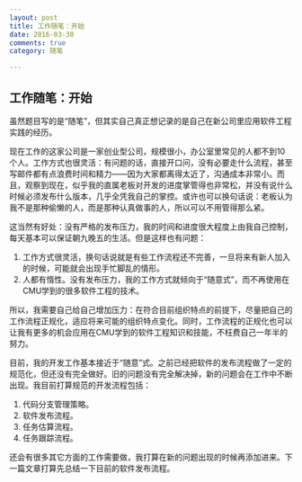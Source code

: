 ```yaml
---
layout: post
title: 工作随笔：开始
date: 2016-03-30
comments: true
category: 随笔

---
```


## 工作随笔：开始

虽然题目写的是“随笔”，但其实自己真正想记录的是自己在新公司里应用软件工程实践的经历。

现在工作的这家公司是一家创业型公司，规模很小，办公室里常见的人都不到10个人。工作方式也很灵活：有问题的话，直接开口问，没有必要走什么流程，甚至写邮件都有点浪费时间和精力——因为大家都离得太近了，沟通成本非常小。而且，观察到现在，似乎我的直属老板对开发的进度掌管得也非常松，并没有说什么时候必须发布什么版本，几乎全凭我自己的掌控。或许也可以换句话说：老板认为我不是那种偷懒的人，而是那种认真做事的人，所以可以不用管得那么紧。

这当然有好处：没有严格的发布压力，我的时间和进度很大程度上由我自己控制，每天基本可以保证朝九晚五的生活。但是这样也有问题：

1. 工作方式很灵活，换句话说就是有些工作流程还不完善，一旦将来有新人加入的时候，可能就会出现手忙脚乱的情形。
2. 人都有惰性。没有发布压力，我的工作方式就倾向于“随意式”，而不再使用在CMU学到的很多软件工程的技术。

所以，我需要自己给自己增加压力：在符合目前组织特点的前提下，尽量把自己的工作流程正规化，适应将来可能的组织特点变化。同时，工作流程的正规化也可以让我有更多的机会应用在CMU学到的软件工程知识和技能，不枉费自己一年半的努力。

目前，我的开发工作基本接近于“随意”式。之前已经把软件的发布流程做了一定的规范化，但还没有完全做好。旧的问题没有完全解决掉，新的问题会在工作中不断出现。我目前打算规范的开发流程包括：

1. 代码分支管理策略。
2. 软件发布流程。
3. 任务估算流程。
4. 任务跟踪流程。

还会有很多其它方面的工作需要做，我打算在新的问题出现的时候再添加进来。下一篇文章打算先总结一下目前的软件发布流程。
